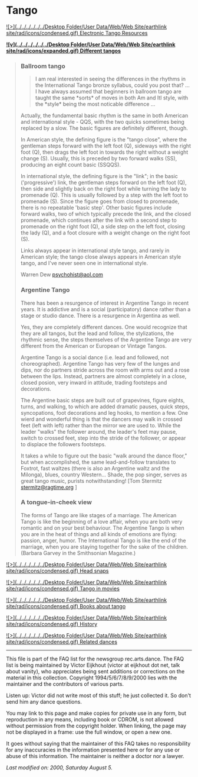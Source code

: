 # Tango

 [![>](../../../../../../Desktop Folder/User Data/Web/Web Site/earthlink site/rad/icons/condensed.gif) Electronic Tango Resources](tango1.html)

 **[![v](../../../../../../Desktop Folder/User Data/Web/Web Site/earthlink site/rad/icons/expanded.gif) Different tangos](tango.html)**

> ### Ballroom tango
>
> > I am real interested in seeing the differences in the
> > rhythms in the International Tango bronze syllabus,
> > could you post that? ... I have always assumed that
> > beginners in ballroom tango are taught the same \*sorts\*
> > of moves in both Am and Itl style, with the \*style\*
> > being the most noticable difference ...
>
> Actually, the fundamental basic rhythm is the same in both American and international style - QQS, with the two quicks sometimes being replaced by a slow. The basic figures are definitely different, though.
>
> In American style, the defining figure is the "tango close", where the gentleman steps forward with the left foot (Q), sideways with the right foot (Q), then drags the left foot in towards the right without a weight change (S). Usually, this is preceded by two forward walks (SS), producing an eight count basic (SSQQS).
>
> In international style, the defining figure is the "link"; in the basic ('progressive') link, the gentleman steps forward on the left foot (Q), then side and slightly back on the right foot while turning the lady to promenade (Q). This is usually followed by a step with the left foot to promenade (S). Since the figure goes from closed to promenade, there is no repeatable 'basic step'. Other basic figures include forward walks, two of which typically precede the link, and the closed promenade, which continues after the link with a second step to promenade on the right foot (Q), a side step on the left foot, closing the lady (Q), and a foot closure with a weight change on the right foot (S).
>
> Links always appear in international style tango, and rarely in American style; the tango close always appears in American style tango, and I've never seen one in international style.
>
> Warren Dew [psychohist@aol.com](mailto:psychohist@aol.com)
>
> ### Argentine Tango
>
> There has been a resurgence of interest in Argentine Tango in recent years. It is addictive and is a social (participatory) dance rather than a stage or studio dance. There is a resurgence in Argentina as well.
>
> Yes, they are completely different dances. One would recognize that they are all tangos, but the lead and follow, the stylizations, the rhythmic sense, the steps themselves of the Argentine Tango are very different from the American or European or Vintage Tangos.
>
> Argentine Tango is a social dance (i.e. lead and followed, not choreographed). Argentine Tango has very few of the lunges and dips, nor do partners stride across the room with arms out and a rose between the lips. Instead, partners are almost completely in a close, closed posion, very inward in attitude, trading footsteps and decorations.
>
> The Argentine basic steps are built out of grapevines, figure eights, turns, and walking, to which are added dramatic pauses, quick steps, syncopations, foot decorations and leg hooks, to mention a few. One wierd and wonderful thing is that the dancers may walk in crossed feet (left with left) rather than the mirror we are used to. While the leader "walks" the follower around, the leader's feet may pause, switch to crossed feet, step into the stride of the follower, or appear to displace the followers footsteps.
>
> It takes a while to figure out the basic "walk around the dance floor," but when accomplished, the same lead-and-follow translates to Foxtrot, fast waltzes (there is also an Argentine waltz and the Milonga), blues, country Western... Shade, the pop singer, serves as great tango music, purists notwithstanding! \[Tom Stermitz [stermitz@ragtime.org](mailto:stermitz@ragtime.org) \]
>
> ### A tongue-in-cheek view
>
> The forms of Tango are like stages of a marriage. The American Tango is like the beginning of a love affair, when you are both very romantic and on your best behaviour. The Argentine Tango is when you are in the heat of things and all kinds of emotions are flying: passion, anger, humor. The International Tango is like the end of the marriage, when you are staying together for the sake of the children. (Barbara Garvey in the Smithsonian Magazine.)

 [![>](../../../../../../Desktop Folder/User Data/Web/Web Site/earthlink site/rad/icons/condensed.gif) Head snaps](tango3.html)

 [![>](../../../../../../Desktop Folder/User Data/Web/Web Site/earthlink site/rad/icons/condensed.gif) Tango in movies](tango4.html)

 [![>](../../../../../../Desktop Folder/User Data/Web/Web Site/earthlink site/rad/icons/condensed.gif) Books about tango](tango5.html)

 [![>](../../../../../../Desktop Folder/User Data/Web/Web Site/earthlink site/rad/icons/condensed.gif) History](tango6.html)

 [![>](../../../../../../Desktop Folder/User Data/Web/Web Site/earthlink site/rad/icons/condensed.gif) Related dances](tango7.html)

- - -

This file is part of the FAQ list for the newsgroup rec.arts.dance. The FAQ list is being maintained by Victor Eijkhout (victor at eijkhout dot net, talk about vanity), who appreciates being sent additions or corrections on the material in this collection. Copyright 1994/5/6/7/8/9/2000 lies with the maintainer and the contributors of various parts.

Listen up: Victor did not write most of this stuff; he just collected it. So don't send him any dance questions.

You may link to this page and make copies for private use in any form, but reproduction in any means, including book or CDROM, is not allowed without permission from the copyright holder. When linking, the page may not be displayed in a frame: use the full window, or open a new one.

It goes without saying that the maintainer of this FAQ takes no responsibility for any inaccuracies in the information presented here or for any use or abuse of this information. The maintainer is neither a doctor nor a lawyer.

_Last modified on: 2000, Saturday August 5._